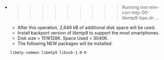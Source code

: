 * >>>>>>>>> Running inst-min-con-mtp-00-libmtp9-bpo.sh ...
  * After this operation, 2,649 kB of additional disk space will be used.
  * Install backport version of libmtp9 to support the most smartphones.
  * Disk size = 1516128K. Space Used = 3040K.
  * The following NEW packages will be installed:
  ```bash
  libmtp-common libmtp9 libusb-1.0-0
  ```
